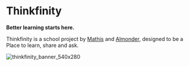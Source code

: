 # Thinkfinity
**Better learning starts here.**

Thinkfinity is a school project by [Mathis](https://github.com/mathiiiiiis) and [Almonder](https://github.com/TwoDummie), designed to be a Place to learn, share and ask.

![thinkfinity_banner_540x280](https://github.com/user-attachments/assets/7596da8e-a5dc-4e4b-a3f4-37d1a830e5c5)